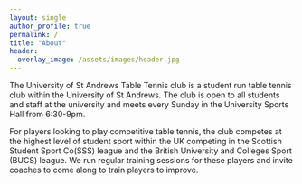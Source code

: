 ```yaml
---
layout: single
author_profile: true
permalink: /
title: "About"
header:
  overlay_image: /assets/images/header.jpg
---
```


The University of St Andrews Table Tennis club is a student run table tennis club within the University of St Andrews. The club is open to all students and staff at the university and meets every Sunday in the University Sports Hall from 6:30-9pm.

For players looking to play competitive table tennis, the club competes at the highest level of student sport within the UK competing in the Scottish Student Sport Co(SSS) league and the British University and Colleges Sport (BUCS) league. We run regular training sessions for these players and invite coaches to come along to train players to improve.

